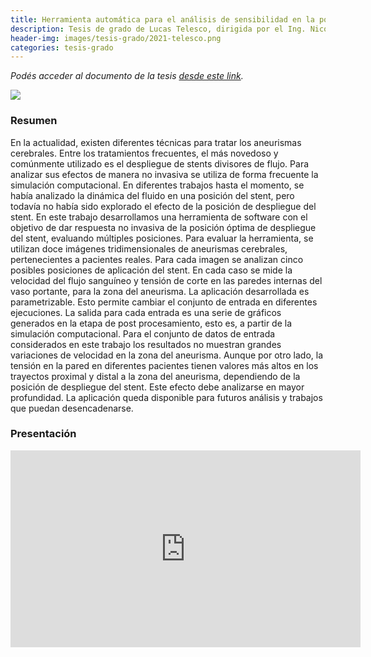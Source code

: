 ```yaml
---
title: Herramienta automática para el análisis de sensibilidad en la posición de un stent en tratamiento de aneurismas cerebrales
description: Tesis de grado de Lucas Telesco, dirigida por el Ing. Nicolás Dazeo y el Dr. Javier Dottori
header-img: images/tesis-grado/2021-telesco.png
categories: tesis-grado
---
```


*Podés acceder al documento de la tesis [desde este link](https://www.ridaa.unicen.edu.ar/items/0fba16c6-edaa-49bb-b180-1140a63acde8).*


<div class="image-post-container">
    <img src="/images/tesis-grado/2021-telesco.png"/>
</div>

### Resumen

En la actualidad, existen diferentes técnicas para tratar los aneurismas cerebrales. Entre los tratamientos frecuentes, el más novedoso y comúnmente utilizado es el despliegue de stents divisores de flujo. Para analizar sus efectos de manera no invasiva se utiliza de forma frecuente la simulación computacional. En diferentes trabajos hasta el momento, se había analizado la dinámica del fluido en una posición del stent, pero todavía no había sido explorado el efecto de la posición de despliegue del stent. En este trabajo desarrollamos una herramienta de software con el objetivo de dar respuesta no invasiva de la posición óptima de despliegue del stent, evaluando múltiples posiciones. Para evaluar la herramienta, se utilizan doce imágenes tridimensionales de aneurismas cerebrales, pertenecientes a pacientes reales. Para cada imagen se analizan cinco posibles posiciones de aplicación del stent. En cada caso se mide la velocidad del flujo sanguíneo y tensión de corte en las paredes internas del vaso portante, para la zona del aneurisma. La aplicación desarrollada es parametrizable. Esto permite cambiar el conjunto de entrada en diferentes ejecuciones. La salida para cada entrada es una serie de gráficos generados en la etapa de post procesamiento, esto es, a partir de la simulación computacional. Para el conjunto de datos de entrada considerados en este trabajo los resultados no muestran grandes variaciones de velocidad en la zona del aneurisma. Aunque por otro lado, la tensión en la pared en diferentes pacientes tienen valores más altos en los trayectos proximal y distal a la zona del aneurisma, dependiendo de la posición de despliegue del stent. Este efecto debe analizarse en mayor profundidad. La aplicación queda disponible para futuros análisis y trabajos que puedan desencadenarse.

### Presentación

<iframe width="560" height="315" src="https://www.youtube.com/embed/qsljviLD-eQ?si=nKBQqF0_LRAdvvpd" title="YouTube video player" frameborder="0" allow="accelerometer; autoplay; clipboard-write; encrypted-media; gyroscope; picture-in-picture; web-share" referrerpolicy="strict-origin-when-cross-origin" allowfullscreen></iframe>